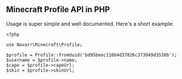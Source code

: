 ## Minecraft Profile API in PHP

Usage is super simple and well documented.  Here's a short example:

    <?php

    use Navarr\Minecraft\Profile;

    $profile = Profile::fromUuid('bd95beec116b4d37826c373049d3538b');
    $username = $profile->name;
    $cape = $profile->capeUrl;
    $skin = $profile->skinUrl;
